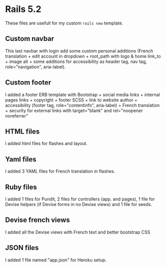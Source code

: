 # Rails 5.2

These files are usefull for my custom `rails new` template.

## Custom navbar

This last navbar with login add some custom personal additions (French translation + edit account in dropdown +
root_path with logo & home link_to + image alt + some additions for accessibility as header tag,
nav tag, role="navigation", aria-label).

## Custom footer

I added a footer ERB template with Bootstrap + social media links + internal pages links + copyright +
footer SCSS + link to website author + accessibility (footer tag, role="contentinfo", aria-label) +
French translation + security for external links with target="blank" and rel="noopener noreferrer"

## HTML files

I added html files for flashes and layout.

## Yaml files

I added 3 YAML files for French translation in flashes.

## Ruby files

I added 1 files for Pundit, 2 files for controllers (app. and pages), 1 file for Devise helpers (if Devise forms in no Devise views) and 1 file for seeds.

## Devise french views

I added all the Devise views with French text and better bootstrap CSS

## JSON files

I added 1 file named "app.json" for Heroku setup.

